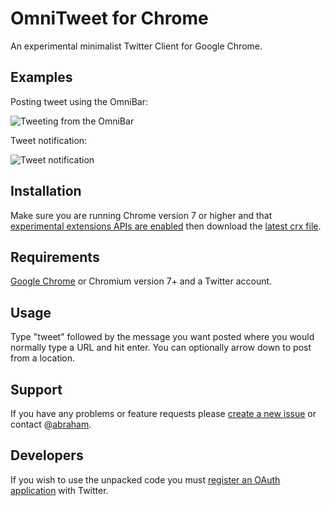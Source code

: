 OmniTweet for Chrome
====================
An experimental minimalist Twitter Client for Google Chrome.

Examples
--------

Posting tweet using the OmniBar:

![Tweeting from the OmniBar](http://github.com/abraham/omnitweet/raw/master/example.omnibar.png)

Tweet notification:

![Tweet notification](http://github.com/abraham/omnitweet/raw/master/example.notification.png)

Installation
------------
Make sure you are running Chrome version 7 or higher and that [experimental extensions APIs are enabled](http://code.google.com/chrome/extensions/dev/experimental.html#using) then download the [latest crx file](http://github.com/abraham/omnitweet/downloads).

Requirements
------------
[Google Chrome](http://www.google.com/chrome) or Chromium version 7+ and a Twitter account.

Usage
-----
Type "tweet" followed by the message you want posted where you would normally type a URL and hit enter. You can optionally arrow down to post from a location.

Support
-------
If you have any problems or feature requests please [create a new issue](http://github.com/abraham/omnitweet/issues) or contact @[abraham](https://twitter.com/abraham).

Developers
----------
If you wish to use the unpacked code you must [register an OAuth application](http://dev.twitter.com/apps) with Twitter.